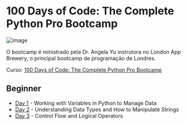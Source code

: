 # 100 Days of Code: The Complete Python Pro Bootcamp

![image](https://github.com/user-attachments/assets/fb9920fb-f108-46c7-80d9-d07706221838)

O bootcamp é ministrado pela Dr. Angela Yu instrutora no London App Brewery, o principal bootcamp de programação de Londres.

Curso: [100 Days of Code: The Complete Python Pro Bootcamp](https://www.udemy.com/course/100-days-of-code/?couponCode=24T1MT310325G3)

## Beginner
- [Day 1](https://github.com/joaohsilva416/100-Days-of-Code-Python/tree/main/Day%2001) - Working with Variables in Python to Manage Data
- [Day 2](https://github.com/joaohsilva416/100-Days-of-Code-Python/tree/main/Day%2002) - Understanding Data Types and How to Manipulate Strings
- [Day 3](https://github.com/joaohsilva416/100-Days-of-Code-Python/tree/main/Day%2003) - Control Flow and Logical Operators
